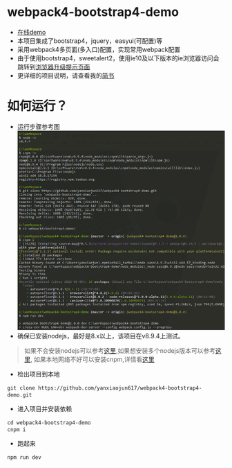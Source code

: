 # webpack4-bootstrap4-demo
* [在线demo](http://114.55.231.32/yanxiaojun617/webpack4-bootstrap4-demo/)
* 本项目集成了bootstrap4，jquery，easyui(可配置)等
* 采用webpack4多页面(多入口)配置，实现常用webpack配置
* 由于使用bootstrap4，sweetalert2，使用ie10及以下版本的ie浏览器访问会跳转到[浏览器升级提示页面](http://www.goody.com.cn/2014/updatebrowser/)
* 更详细的项目说明，请查看我的[简书](https://www.jianshu.com/p/4574baf78447) 

# 如何运行？
* 运行步骤参考图  
![运行步骤.png](./doc/run.png)
* 确保已安装nodejs，最好是8.x以上，该项目在v8.9.4上测试。
> 如果不会安装nodejs可以参考[这里](https://www.jianshu.com/p/81072e9be3e4),如果想安装多个nodejs版本可以参考[这里](https://www.jianshu.com/p/17d3249e0619),
> 如果本地网络不好可以安装cnpm,详情看[这里](https://www.jianshu.com/p/79d4430e0a9d)
* 检出项目到本地
```
git clone https://github.com/yanxiaojun617/webpack4-bootstrap4-demo.git
```
* 进入项目并安装依赖
```
cd webpack4-bootstrap4-demo
cnpm i
```
* 跑起来
```
npm run dev
```

